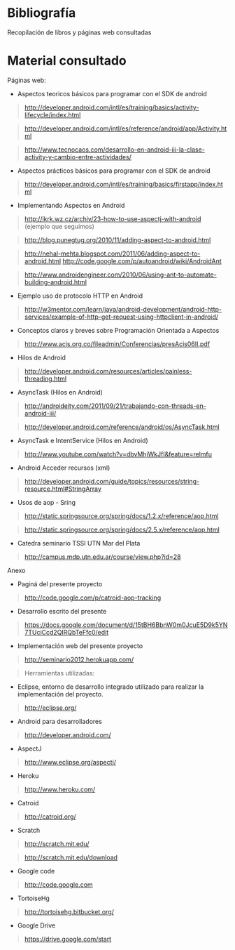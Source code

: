 # Bibliografía #

Recopilación de libros y páginas web consultadas


# Material consultado #

Páginas web:
  * Aspectos teoricos básicos para programar con el SDK de android

> http://developer.android.com/intl/es/training/basics/activity-lifecycle/index.html

> http://developer.android.com/intl/es/reference/android/app/Activity.html

> http://www.tecnocaos.com/desarrollo-en-android-iii-la-clase-activity-y-cambio-entre-actividades/
  * Aspectos prácticos básicos para programar con el SDK de android

> http://developer.android.com/intl/es/training/basics/firstapp/index.html
  * Implementando Aspectos en Android

> http://ikrk.wz.cz/archiv/23-how-to-use-aspectj-with-android (ejemplo que seguimos)

> http://blog.punegtug.org/2010/11/adding-aspect-to-android.html

> http://nehal-mehta.blogspot.com/2011/06/adding-aspect-to-android.html http://code.google.com/p/autoandroid/wiki/AndroidAnt

> http://www.androidengineer.com/2010/06/using-ant-to-automate-building-android.html
  * Ejemplo uso de protocolo HTTP en Android

> http://w3mentor.com/learn/java/android-development/android-http-services/example-of-http-get-request-using-httpclient-in-android/
  * Conceptos claros y breves sobre Programación Orientada a Aspectos

> http://www.acis.org.co/fileadmin/Conferencias/presAcis06II.pdf

  * Hilos de Android

> http://developer.android.com/resources/articles/painless-threading.html
  * AsyncTask (Hilos en Android)

> http://androideity.com/2011/09/21/trabajando-con-threads-en-android-iii/

> http://developer.android.com/reference/android/os/AsyncTask.html
  * AsyncTask e IntentService (Hilos en Android)

> http://www.youtube.com/watch?v=dbvMhjWkJfI&feature=relmfu

  * Android Acceder recursos (xml)

> http://developer.android.com/guide/topics/resources/string-resource.html#StringArray


  * Usos de aop - Sring

> http://static.springsource.org/spring/docs/1.2.x/reference/aop.html

> http://static.springsource.org/spring/docs/2.5.x/reference/aop.html

  * Catedra seminario TSSI UTN Mar del Plata

> http://campus.mdp.utn.edu.ar/course/view.php?id=28

Anexo

  * Paginá del presente proyecto

> http://code.google.com/p/catroid-aop-tracking

  * Desarrollo escrito del presente

> https://docs.google.com/document/d/15tBH6BbnW0m0JcuE5D9k5YN7TUciCcd2QIRQbTeFfc0/edit

  * Implementación web del presente proyecto

> http://seminario2012.herokuapp.com/

> Herramientas utilizadas:

  * Eclipse, entorno de desarrollo integrado utilizado para realizar la implementación del proyecto.

> http://eclipse.org/

  * Android para desarrolladores

> http://developer.android.com/

  * AspectJ

> http://www.eclipse.org/aspectj/

  * Heroku

> http://www.heroku.com/

  * Catroid

> http://catroid.org/

  * Scratch

> http://scratch.mit.edu/

> http://scratch.mit.edu/download

  * Google code

> http://code.google.com

  * TortoiseHg

> http://tortoisehg.bitbucket.org/

  * Google Drive

> https://drive.google.com/start